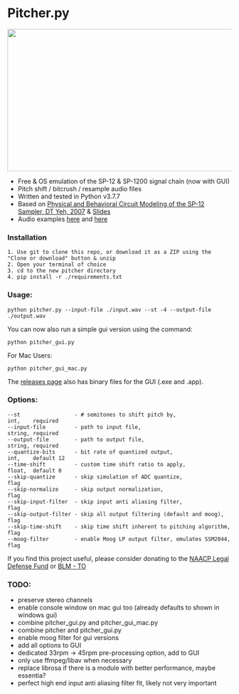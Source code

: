 # Pitcher.py
<img src="https://user-images.githubusercontent.com/2433319/130370952-3b029cf5-d9b7-4877-be0b-8593c017b5ea.png" width="600" height="320">

- Free & OS emulation of the SP-12 & SP-1200 signal chain (now with GUI)
- Pitch shift / bitcrush / resample audio files
- Written and tested in Python v3.7.7
- Based on [Physical and Behavioral Circuit Modeling of the SP-12
Sampler, DT Yeh, 2007](https://ccrma.stanford.edu/~dtyeh/papers/yeh07_icmc_sp12.pdf) & [Slides](https://ccrma.stanford.edu/~dtyeh/sp12/yeh2007icmcsp12slides.pdf)
- Audio examples [here](https://soundcloud.com/user-320158268/sets/pitcher-examples) and [here](https://tinyurl.com/yckcmhb2)

### Installation
```
1. Use git to clone this repo, or download it as a ZIP using the "Clone or download" button & unzip
2. Open your terminal of choice
3. cd to the new pitcher directory
4. pip install -r ./requirements.txt
```

### Usage:
```
python pitcher.py --input-file ./input.wav --st -4 --output-file ./output.wav
```

You can now also run a simple gui version using the command:

```python pitcher_gui.py```

For Mac Users:

```python pitcher_gui_mac.py```

The [releases page](https://github.com/mwcm/pitcher/releases/tag/0.0.1) also has binary files for the GUI (.exe and .app).


### Options:
```
--st                 - # semitones to shift pitch by,                   int,    required
--input-file         - path to input file,                              string, required
--output-file        - path to output file,                             string, required
--quantize-bits      - bit rate of quantized output,                    int,    default 12
--time-shift         - custom time shift ratio to apply,                float,  default 0
--skip-quantize      - skip simulation of ADC quantize,                 flag
--skip-normalize     - skip output normalization,                       flag
--skip-input-filter  - skip input anti aliasing filter,                 flag
--skip-output-filter - skip all output filtering (default and moog),    flag
--skip-time-shift    - skip time shift inherent to pitching algorithm,  flag
--moog-filter        - enable Moog LP output filter, emulates SSM2044,  flag
```

If you find this project useful, please consider donating to the [NAACP Legal Defense Fund](https://org2.salsalabs.com/o/6857/p/salsa/donation/common/public/?donate_page_KEY=15780&_ga=2.209233111.496632409.1590767838-1184367471.1590767838) or [BLM - TO](https://blacklivesmatter.ca/donate/)


### TODO:
- preserve stereo channels
- enable console window on mac gui too (already defaults to shown in windows gui)
- combine pitcher_gui.py and pitcher_gui_mac.py
- combine pitcher and pitcher_gui.py
- enable moog filter for gui versions
- add all options to GUI
- dedicated 33rpm -> 45rpm pre-processing option, add to GUI
- only use ffmpeg/libav when necessary
- replace librosa if there is a module with better performance, maybe essentia?
- perfect high end input anti aliasing filter fit, likely not very important
